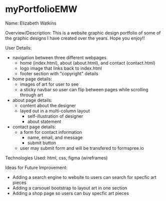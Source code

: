 # myPortfolioEMW
Name: Elizabeth Watkins

Overview/Description: This is a website graphic design portfolio of some of the graphic designs I have created over the years. Hope you enjoy!!

User Details: 

- navigation between three different webpages
    - home (index.html), about (about.html), and contact (contact.html)
    - logo image that links back to index.html
    - footer section with "copyright" details
- home page details:
    - images of art for user to see
    - a sticky navbar so user can flip between pages while scrolling through art
- about page details:
    - content about the designer
    - layed out in a multi-column layout 
        - self-illustration of designer
        - about statement
- contact page details:
    - a form for contact information
        - name, email, and message
        - submit button
    - user may submit form and will be transfered to formspree.io

Technologies Used: html, css, figma (wireframes)

Ideas for Future Improvement:

- Adding a search engine to website to users can search for specfic art pieces
- Adding a carsouel bootstrap to layout art in one section
- Adding a shop page so users can buy specfic art pieces


